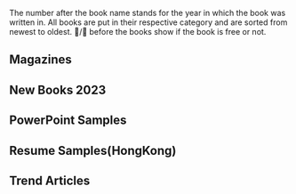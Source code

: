 
The number after the book name stands for the year in which the book was written in. All books are put in their respective category and are sorted from newest to oldest. 📕/📖 before the books show if the book is free or not.

## Magazines

## New Books 2023

## PowerPoint Samples

## Resume Samples(HongKong)

## Trend Articles

